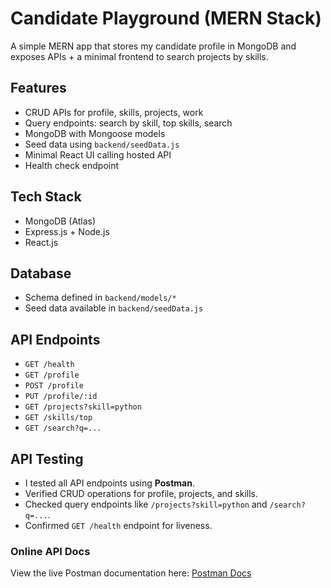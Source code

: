 # Candidate Playground (MERN Stack)

A simple MERN app that stores my candidate profile in MongoDB and exposes APIs + a minimal frontend to search projects by skills.

## Features
- CRUD APIs for profile, skills, projects, work
- Query endpoints: search by skill, top skills, search
- MongoDB with Mongoose models
- Seed data using `backend/seedData.js`
- Minimal React UI calling hosted API
- Health check endpoint

## Tech Stack
- MongoDB (Atlas)
- Express.js + Node.js
- React.js

## Database
- Schema defined in `backend/models/*`
- Seed data available in `backend/seedData.js`

## API Endpoints
- `GET /health` 
- `GET /profile`
- `POST /profile`
- `PUT /profile/:id`
- `GET /projects?skill=python`
- `GET /skills/top`
- `GET /search?q=...`

## API Testing
- I tested all API endpoints using **Postman**.  
- Verified CRUD operations for profile, projects, and skills.  
- Checked query endpoints like `/projects?skill=python` and `/search?q=...`.  
- Confirmed `GET /health` endpoint for liveness.  

### Online API Docs
View the live Postman documentation here: [Postman Docs](https://simran-savita-s-team.postman.co/workspace/Simran-Savita's-Workspace~754ce820-207d-48bb-87a7-417b5c2224d8/request/47949641-1d0f414a-f32e-4207-b8ec-c80c8d1d2e50?action=share&creator=47949641&ctx=documentation)

